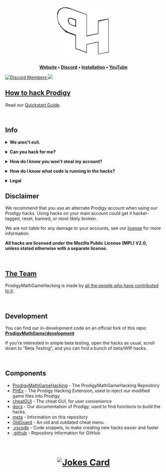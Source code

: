 <h1 align="center">
	<a href="https://github.com/ProdigyPNP/ProdigyMathGameHacking/blob/master/meta/wiki/QUICKSTART.md">
		<img align="center"
			width="175"
			alt="Prodigy Math Game Hacking"
			src="/.github/fixedlogo.png?raw=true">
	</a>
</h1>


  
		
<p align="center">
	<strong>
		<a href="https://prodigypnp.github.io/">Website</a>
		•
		<a href="https://dsc.gg/ProdigyPNP">Discord</a>
		•
		<a href="https://github.com/ProdigyPNP/ProdigyMathGameHacking/blob/master/meta/wiki/QUICKSTART.md">Installation</a>
		•
		<a href="https://www.youtube.com/channel/UC9Q8ocvTML4jKYWbNbQHrGw">YouTube</a>
	</strong>
</p>

	
<a href="https://dsc.gg/ProdigyPNP">
	<img alt="Discord Members" src="https://img.shields.io/discord/962479557439549450.svg?color=7289da&label=Discord&logo=discord&style=flat-square">
</a>

<a href="../../pulse">
	<img src="https://img.shields.io/github/commit-activity/m/ProdigyPNP/ProdigyMathGameHacking?style=flat-square">
</a>

<p/>





## [How to hack Prodigy](https://github.com/ProdigyPNP/ProdigyMathGameHacking/blob/master/meta/wiki/QUICKSTART.md)

Read our [Quickstart Guide](https://github.com/ProdigyPNP/ProdigyMathGameHacking/blob/master/meta/wiki/QUICKSTART.md).




<br>

## Info

<details>
<summary><b>We aren't evil.</b></summary><br>
<p>We aren't evil. Everything is open source, forever free, and without ads.

We're not trying to break the game because we're evil. We wanted to help Prodigy become more secure, but they've ignored our emails and our requests to talk. They've even gone as far as to ban a user from their official Zendesk.

Because of that, we're publicly showing hacks! To be honest, it's just fun ;)

All of our hacks are open source, and free. No paywalls, no ads, and no viruses.</p>

<br></details>


<p/>


<details>
<summary><b>Can you hack for me?</b></summary><br>
<p>We're not going to hack your account for you for security reasons.
Giving someone else your credentials allows them to mess around on your account.
Even worse, anyone with your credentials could potentially log into your actual email.</p>
<br></details>


<p/>


<details>
<summary><b>How do I know you won't steal my account?</b></summary><br>
<p>Of course, with trusting any hacks, comes the risk that we're actually bad actors that will steal all your info.
It's impossible to prove with absolute certainty to anyone reading this that we aren't bad faith, but we open source our things.
</p>

<b>We do not want your account.</b>

<p><i>But what if you steal my personal info?</i>
We do not want your personal info. Please do not share it. Even if we wanted to, there's not much we could do with it. "Wow, John Doe is in 5th grade and has mastered fractions!"</p>
<br></details>


<p/>


<details>
<summary><b>How do I know what code is running in the hacks?</b></summary><br>
<p>Our code is open source, and you're always free to read any of it. If you have trouble understanding what a certain thing does, feel free to ask any of the administrators on our Discord.</p>
<br></details>


<p/>


<details>
<summary><b>Legal</b></summary><br>
<p>If you have any legal problems to us, please email <a href = "mailto:prodigypnp@gmail.com">ProdigyPNP@gmail.com</a></p>
<br></details>






## Disclaimer

We recommend that you use an alternate Prodigy account when using our Prodigy hacks.
Using hacks on your main account could get it hacker-tagged, reset, banned, or most likely broken.

We are not liable for any damage to your accounts, see our [license](../../blob/master/LICENSE.txt) for more information.

**All hacks are licensed under the Mozilla Public License (MPL) V2.0, unless stated otherwise with a separate license.**

<br>



## [The Team](../../blob/master/meta/CONTRIBUTORS.md)

ProdigyMathGameHacking is made by [all the people who have contributed to it](../../blob/master/meta/CONTRIBUTORS.md).

<br>



## Development
You can find our in-development code on an official fork of this repo: [**ProdigyMathGame/development**](https://github.com/ProdigyMathGame/development)

If you're interested in simple beta testing, open the hacks as usual, scroll down to "Beta Testing", and you can find a bunch of beta/WIP hacks.

<br>



## Components

- [ProdigyMathGameHacking](../..) - The ProdigyMathGameHacking Repository
- [PHEx](../../tree/master/PHEx) - The Prodigy Hacking Extension, used to inject our modified game files into Prodigy.
- [cheatGUI](../../tree/master/cheatGUI) - The cheat GUI, for user convenience
- [docs](../../tree/master/docs) - Our documentation of Prodigy, used to find functions to build the hacks.
- [meta](../../tree/master/meta) - Information on this repository
- [OldGuard](https://github.com/ProdigyPNP/OldGuard) - An old and outdated cheat menu.
- [.vscode](../../tree/master/.vscode) - Code snippets, to make creating new hacks easier and faster
- [.github](../../tree/master/.github) - Repository information for GitHub
  
<br>

<h1 align="center">
<a href = "https://dsc.gg/ProdigyPNP"><img src="https://readme-jokes.vercel.app/api" alt="Jokes Card"/></a>
	</h1>

